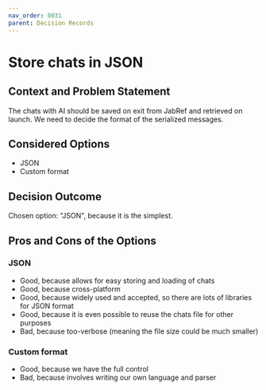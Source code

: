 ```yaml
---
nav_order: 0031
parent: Decision Records
---
```

# Store chats in JSON

## Context and Problem Statement

The chats with AI should be saved on exit from JabRef and retrieved on launch. We need to decide the format of 
the serialized messages.

## Considered Options

* JSON
* Custom format

## Decision Outcome

Chosen option: "JSON", because
it is the simplest.

## Pros and Cons of the Options

### JSON

* Good, because allows for easy storing and loading of chats
* Good, because cross-platform
* Good, because widely used and accepted, so there are lots of libraries for JSON format
* Good, because it is even possible to reuse the chats file for other purposes
* Bad, because too-verbose (meaning the file size could be much smaller)

### Custom format

* Good, because we have the full control
* Bad, because involves writing our own language and parser
